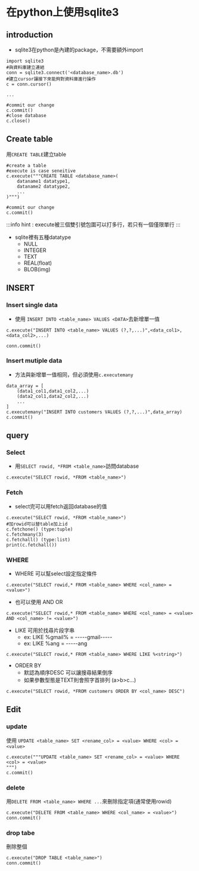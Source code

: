 # 在python上使用sqlite3

## introduction
- sqlite3在python是內建的package，不需要額外import
```python=
import sqlite3
#與資料庫建立連結
conn = sqlite3.connect('<database_name>.db')
#建立cursor讓接下來能夠對資料庫進行操作
c = conn.cursor()

...

#commit our change
c.commit()
#close database
c.close()
```
## Create table
用`CREATE TABLE`建立table

```python=
#create a table 
#execute is case seneitive
c.execute("""CREATE TABLE <database_name>(
    dataname1 datatype1,
    dataname2 datatype2,
    ...
)""")

#commit our change
c.commit()
```

:::info
hint : execute被三個雙引號包圍可以打多行，若只有一個僅限單行
:::
- sqlite裡有五種datatype
    - NULL
    - INTEGER
    - TEXT
    - REAL(float)
    - BLOB(img)
## INSERT
### Insert single data
- 使用 `INSERT INTO <table_name> VALUES <DATA>`去新增單一值
```python=
c.execute("INSERT INTO <table_name> VALUES (?,?,...)",<data_col1>,<data_col2>,...)

conn.commit()

```
### Insert mutiple data
- 方法與新增單一值相同，但必須使用`c.executemany`
```python=
data_array = [
    (data1_col1,data1_col2,...)
    (data2_col1,data2_col2,...)
    ...
]
c.executemany("INSERT INTO customers VALUES (?,?,...)",data_array)
c.commit()
```
## query
### Select
- 用`SELECT rowid, *FROM <table_name>`訪問database
```python=
c.execute("SELECT rowid, *FROM <table_name>")
```
### Fetch
- select完可以用fetch返回database的值
```python=
c.execute("SELECT rowid, *FROM <table_name>")
#加rowid可以替table加上id
c.fetchone() (type:tuple)
c.fetchmany(3)
c.fetchall() (type:list)
print(c.fetchall())
```

### WHERE
- WHERE 可以幫select設定指定條件
```python=
c.execute("SELECT rowid,* FROM <table_name> WHERE <col_name> = <value>")
```
- 也可以使用 AND OR
```python=
c.execute("SELECT rowid,* FROM <table_name> WHERE <col_name> = <value> AND <col_name> != <value>")
```
- LIKE 可用於找尋片段字串
    - ex: LIKE %gmail% = -----gmail-----
    - ex: LIKE %ang = -----ang
```python=
c.execute("SELECT rowid,* FROM <table_name> WHERE LIKE %<string>")
```
- ORDER BY
    - 默認為順序DESC 可以讓搜尋結果倒序
    - 如果參數型態是TEXT則會照字首排列 (a>b>c...)
```python=
c.execute("SELECT rowid, *FROM customers ORDER BY <col_name> DESC")
```
## Edit
### update
使用 `UPDATE <table_name> SET <rename_col> = <value> WHERE <col> = <value>`
```python=
c.execute("""UPDATE <table_name> SET <rename_col> = <value> WHERE <col> = <value>
""")
c.commit()
```
### delete
用`DELETE FROM <table_name> WHERE ...`來刪除指定項(通常使用rowid)
```python=
c.execute("DELETE FROM <table_name> WHERE <col_name> = <value>")
conn.commit()
```
### drop tabe
刪除整個
```python=
c.execute("DROP TABLE <table_name>")
conn.commit()
```
